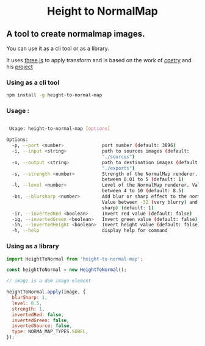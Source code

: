 <div align="center">
  <h1>Height to NormalMap</h1>
</div>

## A tool to create normalmap images.

You can use it as a cli tool or as a library.

It uses [three.js]('https://threejs.org') to apply transform and is based on the work of [cpetry]('https://github.com/cpetry') and his [project]('https://github.com/cpetry/NormalMap-Online') 

### Using as a cli tool


```sh
npm install -g height-to-normal-map
```

### Usage :

```sh

 Usage: height-to-normal-map [options]

Options:
  -p, --port <number>              port number (default: 3896)
  -i, --input <string>             path to sources images (default:
                                   "./sources")
  -o, --output <string>            path to destination images (default:
                                   "./exports")
  -s, --strength <number>          Strength of the NormalMap renderer. Value
                                   between 0.01 to 5 (default: 1)
  -l, --level <number>             Level of the NormalMap renderer. Value
                                   between 4 to 10 (default: 8.5)
  -bs, --blursharp <number>        Add blur or sharp effect to the normal map.
                                   Value between -32 (very blurry) and 32 (vary
                                   sharp) (default: 1)
  -ir, --invertedRed <boolean>     Invert red value (default: false)
  -ig, --invertedGreen <boolean>   Invert green value (default: false)
  -ih, --invertedHeight <boolean>  Invert height value (default: false)
  -h, --help                       display help for command


```

### Using as a library

```js
import HeightToNormal from 'height-to-normal-map';

const heightToNormal = new HeightToNormal();

// image is a dom image element

heightToNormal.apply(image, {
  blurSharp: 1,
  level: 8.5,
  strength: 1,
  invertedRed: false,
  invertedGreen: false,
  invertedSource: false,
  type: NORMA_MAP_TYPES.SOBEL,
});

```
